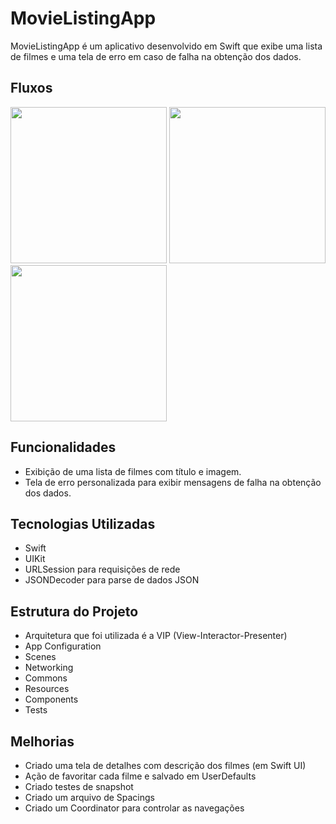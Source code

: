 # MovieListingApp 

MovieListingApp é um aplicativo desenvolvido em Swift que exibe uma lista de filmes e uma tela de erro em caso de falha na obtenção dos dados.

## Fluxos
<img width=250 src=https://github.com/nyaris/movie-listing/assets/59100459/cbc1a06d-0594-41a0-912c-92dc32ee8b9b>
<img width=250 src=https://github.com/nyaris/movie-listing/assets/59100459/8d527b0f-fab3-4b04-a5ac-6102c0bfea56>
<img width=250 src=https://github.com/nyaris/movie-listing/assets/59100459/2075be4f-805e-43c2-b93c-00fbe5dec3d0>

## Funcionalidades 

- Exibição de uma lista de filmes com título e imagem. 
- Tela de erro personalizada para exibir mensagens de falha na obtenção dos dados. 

## Tecnologias Utilizadas 

- Swift 
- UIKit 
- URLSession para requisições de rede 
- JSONDecoder para parse de dados JSON 

## Estrutura do Projeto 

- Arquitetura que foi utilizada é a VIP (View-Interactor-Presenter)
- App Configuration
- Scenes
- Networking
- Commons
- Resources
- Components
- Tests

## Melhorias

- Criado uma tela de detalhes com descrição dos filmes (em Swift UI)
- Ação de favoritar cada filme e salvado em UserDefaults
- Criado testes de snapshot
- Criado um arquivo de Spacings
- Criado um Coordinator para controlar as navegações
